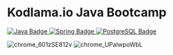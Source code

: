 # Kodlama.io Java Bootcamp

<div id="badges" align="left">
  <a href="https://www.java.com/tr/">
    <img src="https://img.shields.io/badge/Java-fb5607?style=for-the-badge&logo=Java&logoColor=white" alt="Java Badge"/>
  </a>
   <a href="https://spring.io/">
    <img src="https://img.shields.io/badge/Spring-8ac926?style=for-the-badge&logo=Spring&logoColor=white" alt="Spring Badge"/>
  <a href="https://www.postgresql.org/">
    <img src="https://img.shields.io/badge/PostgreSQL-0081a7?style=for-the-badge&logo=PostgreSQL&logoColor=white" alt="PostgreSQL Badge"/>
  </a>
</div>

![chrome_601zSE812v](https://user-images.githubusercontent.com/77546366/200161945-385da6c7-59d3-4421-aeb3-786d0d5aa387.png)
![chrome_UPalwpoWbL](https://user-images.githubusercontent.com/77546366/200161940-27e12702-dd66-41a5-bdbb-40320ea4b3ee.png)
